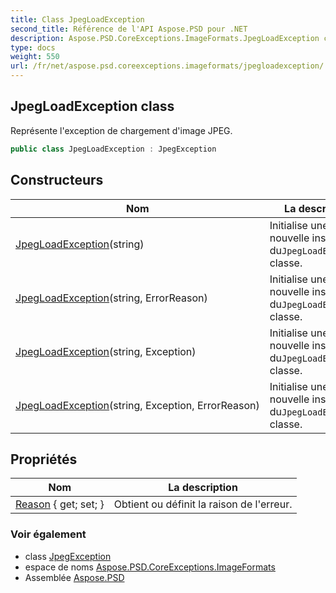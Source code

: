 ```yaml
---
title: Class JpegLoadException
second_title: Référence de l'API Aspose.PSD pour .NET
description: Aspose.PSD.CoreExceptions.ImageFormats.JpegLoadException classe. Représente lexception de chargement dimage JPEG.
type: docs
weight: 550
url: /fr/net/aspose.psd.coreexceptions.imageformats/jpegloadexception/
---
```

## JpegLoadException class

Représente l'exception de chargement d'image JPEG.

```csharp
public class JpegLoadException : JpegException
```

## Constructeurs

| Nom | La description |
| --- | --- |
| [JpegLoadException](jpegloadexception/#constructor)(string) | Initialise une nouvelle instance du`JpegLoadException` classe. |
| [JpegLoadException](jpegloadexception/#constructor_1)(string, ErrorReason) | Initialise une nouvelle instance du`JpegLoadException` classe. |
| [JpegLoadException](jpegloadexception/#constructor_2)(string, Exception) | Initialise une nouvelle instance du`JpegLoadException` classe. |
| [JpegLoadException](jpegloadexception/#constructor_3)(string, Exception, ErrorReason) | Initialise une nouvelle instance du`JpegLoadException` classe. |

## Propriétés

| Nom | La description |
| --- | --- |
| [Reason](../../aspose.psd.coreexceptions.imageformats/jpegloadexception/reason/) { get; set; } | Obtient ou définit la raison de l'erreur. |

### Voir également

* class [JpegException](../jpegexception/)
* espace de noms [Aspose.PSD.CoreExceptions.ImageFormats](../../aspose.psd.coreexceptions.imageformats/)
* Assemblée [Aspose.PSD](../../)


